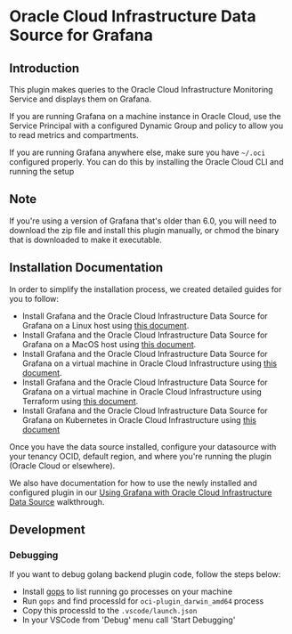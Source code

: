 # Oracle Cloud Infrastructure Data Source for Grafana

## Introduction

This plugin makes queries to the Oracle Cloud Infrastructure Monitoring Service and displays them on Grafana.

If you are running Grafana on a machine instance in Oracle Cloud, use the Service Principal with a configured Dynamic Group and policy to allow you to read metrics and compartments.

If you are running Grafana anywhere else, make sure you have `~/.oci` configured properly. You can do this by installing the Oracle Cloud CLI and running the setup 

## Note

If you're using a version of Grafana that's older than 6.0, you will need to download the zip file and install this plugin manually, or chmod the binary that is downloaded to make it executable.

## Installation Documentation

In order to simplify the installation process, we created detailed guides for you to follow:

* Install Grafana and the Oracle Cloud Infrastructure Data Source for Grafana on a Linux host using [this document](https://github.com/oracle/oci-grafana-plugin/blob/master/docs/linux.md).
* Install Grafana and the Oracle Cloud Infrastructure Data Source for Grafana on a MacOS host using [this document](https://github.com/oracle/oci-grafana-plugin/blob/master/docs/macos.md).
* Install Grafana and the Oracle Cloud Infrastructure Data Source for Grafana on a virtual machine in Oracle Cloud Infrastructure using [this document](https://github.com/oracle/oci-grafana-plugin/blob/master/docs/linuxoci.md).
* Install Grafana and the Oracle Cloud Infrastructure Data Source for Grafana on a virtual machine in Oracle Cloud Infrastructure using Terraform using [this document](https://github.com/oracle/oci-grafana-plugin/blob/master/docs/terraform.md).
* Install Grafana and the Oracle Cloud Infrastructure Data Source for Grafana on Kubernetes in Oracle Cloud Infrastructure using [this document](https://github.com/oracle/oci-grafana-plugin/blob/master/docs/kubernetes.md)

Once you have the data source installed, configure your datasource with your tenancy OCID, default region, and where you're running the plugin (Oracle Cloud or elsewhere).

We also have documentation for how to use the newly installed and configured plugin in our [Using Grafana with Oracle Cloud Infrastructure Data Source](https://github.com/oracle/oci-grafana-plugin/blob/master/docs/using.md) walkthrough.

## Development

### Debugging

If you want to debug golang backend plugin code, follow the steps below:
* Install [gops](https://github.com/google/gops) to list running go processes on your machine
* Run `gops` and find processId for `oci-plugin_darwin_amd64` process
* Copy this processId to the `.vscode/launch.json`
* In your VSCode from 'Debug' menu call 'Start Debugging'
